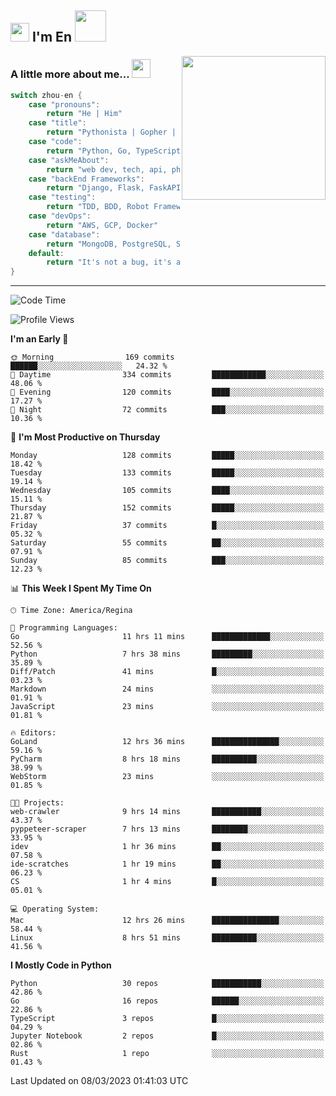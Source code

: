 <h2><img src="https://emojis.slackmojis.com/emojis/images/1531849430/4246/blob-sunglasses.gif?1531849430" width="30"/> I'm En <img src="https://media.giphy.com/media/12oufCB0MyZ1Go/giphy.gif" width="50"></h2>
<img align='right' src="https://media.giphy.com/media/M9gbBd9nbDrOTu1Mqx/giphy.gif" width="230">


### A little more about me... <img src="https://media.giphy.com/media/WUlplcMpOCEmTGBtBW/giphy.gif" width="30">  
<!--
```javascript
const zhou-en = {
    pronouns: "He" | "Him",
    title: "Pythonista" | "Gopher" | "Rustacean",
    code: ["Python", "Go", "Rust", "TypeScript"],
    askMeAbout: ["web dev", "tech", "app dev", "photography"],
    technologies: {
        backEnd: {
            python: ["Django", "Flask", "FaskAPI"],
            go: []
        },
        scraping: ["selenium", "scrapy", "spider"],
        testing: ["Robot Framework"],
        devOps: ["AWS", "Docker", "GCP", "Nginx"],
        databases: ["mongo", "postgresql", "sqlite"],
        misc: ["Firebase", "Heroku"]
    },
    architecture: ["Event Driven Architecture", "Microservices"],
    currentFocus: ["Temporal", "Rust"],
    funFact: "It's not a bug, it's a feature!"
};
```
  -->

```go
switch zhou-en {
    case "pronouns":
        return "He | Him"
    case "title":
        return "Pythonista | Gopher | Rustacean"
    case "code":
        return "Python, Go, TypeScript, Rust"
    case "askMeAbout":
        return "web dev, tech, api, photography, basketball"
    case "backEnd Frameworks":
        return "Django, Flask, FaskAPI, Temporal"
    case "testing":
        return "TDD, BDD, Robot Framework, pytest"
    case "devOps":
        return "AWS, GCP, Docker"
    case "database":
        return "MongoDB, PostgreSQL, Sqlit"
    default:
        return "It's not a bug, it's a feature!"
}
```




---
<!--START_SECTION:waka-->
![Code Time](http://img.shields.io/badge/Code%20Time-515%20hrs%2042%20mins-blue)

![Profile Views](http://img.shields.io/badge/Profile%20Views-1-blue)

**I'm an Early 🐤** 

```text
🌞 Morning                169 commits         ██████░░░░░░░░░░░░░░░░░░░   24.32 % 
🌆 Daytime                334 commits         ████████████░░░░░░░░░░░░░   48.06 % 
🌃 Evening                120 commits         ████░░░░░░░░░░░░░░░░░░░░░   17.27 % 
🌙 Night                  72 commits          ███░░░░░░░░░░░░░░░░░░░░░░   10.36 % 
```
📅 **I'm Most Productive on Thursday** 

```text
Monday                   128 commits         █████░░░░░░░░░░░░░░░░░░░░   18.42 % 
Tuesday                  133 commits         █████░░░░░░░░░░░░░░░░░░░░   19.14 % 
Wednesday                105 commits         ████░░░░░░░░░░░░░░░░░░░░░   15.11 % 
Thursday                 152 commits         █████░░░░░░░░░░░░░░░░░░░░   21.87 % 
Friday                   37 commits          █░░░░░░░░░░░░░░░░░░░░░░░░   05.32 % 
Saturday                 55 commits          ██░░░░░░░░░░░░░░░░░░░░░░░   07.91 % 
Sunday                   85 commits          ███░░░░░░░░░░░░░░░░░░░░░░   12.23 % 
```


📊 **This Week I Spent My Time On** 

```text
🕑︎ Time Zone: America/Regina

💬 Programming Languages: 
Go                       11 hrs 11 mins      █████████████░░░░░░░░░░░░   52.56 % 
Python                   7 hrs 38 mins       █████████░░░░░░░░░░░░░░░░   35.89 % 
Diff/Patch               41 mins             █░░░░░░░░░░░░░░░░░░░░░░░░   03.23 % 
Markdown                 24 mins             ░░░░░░░░░░░░░░░░░░░░░░░░░   01.91 % 
JavaScript               23 mins             ░░░░░░░░░░░░░░░░░░░░░░░░░   01.81 % 

🔥 Editors: 
GoLand                   12 hrs 36 mins      ███████████████░░░░░░░░░░   59.16 % 
PyCharm                  8 hrs 18 mins       ██████████░░░░░░░░░░░░░░░   38.99 % 
WebStorm                 23 mins             ░░░░░░░░░░░░░░░░░░░░░░░░░   01.85 % 

🐱‍💻 Projects: 
web-crawler              9 hrs 14 mins       ███████████░░░░░░░░░░░░░░   43.37 % 
pyppeteer-scraper        7 hrs 13 mins       ████████░░░░░░░░░░░░░░░░░   33.95 % 
idev                     1 hr 36 mins        ██░░░░░░░░░░░░░░░░░░░░░░░   07.58 % 
ide-scratches            1 hr 19 mins        ██░░░░░░░░░░░░░░░░░░░░░░░   06.23 % 
CS                       1 hr 4 mins         █░░░░░░░░░░░░░░░░░░░░░░░░   05.01 % 

💻 Operating System: 
Mac                      12 hrs 26 mins      ███████████████░░░░░░░░░░   58.44 % 
Linux                    8 hrs 51 mins       ██████████░░░░░░░░░░░░░░░   41.56 % 
```

**I Mostly Code in Python** 

```text
Python                   30 repos            ███████████░░░░░░░░░░░░░░   42.86 % 
Go                       16 repos            ██████░░░░░░░░░░░░░░░░░░░   22.86 % 
TypeScript               3 repos             █░░░░░░░░░░░░░░░░░░░░░░░░   04.29 % 
Jupyter Notebook         2 repos             █░░░░░░░░░░░░░░░░░░░░░░░░   02.86 % 
Rust                     1 repo              ░░░░░░░░░░░░░░░░░░░░░░░░░   01.43 % 
```




 Last Updated on 08/03/2023 01:41:03 UTC
<!--END_SECTION:waka-->
